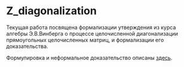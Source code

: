 # Z_diagonalization
Текущая работа посвящена формализации утверждения из курса алгебры Э.В.Винберга о процессе целочисленной диагонализации прямоугольных целочисленных матриц, и формализации его доказательства.

Формулировка и неформальное доказательство описаны [здесь](https://www.overleaf.com/read/rpndnwznsdbx).
